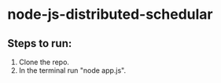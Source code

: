 # node-js-distributed-schedular

## Steps to run:

1. Clone the repo.
2. In the terminal run "node app.js".